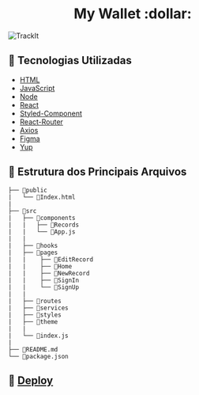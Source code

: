 <h1 align="center">My Wallet :dollar:</h1>


![TrackIt](https://user-images.githubusercontent.com/109693663/214236440-6ccc777b-8243-4663-b68e-924103b2439f.gif)



## :robot: Tecnologias Utilizadas

- [HTML](https://developer.mozilla.org/pt-BR/docs/Web/HTML)
- [JavaScript](https://developer.mozilla.org/pt-BR/docs/Web/JavaScript)
- [Node](https://nodejs.org/pt-br/)
- [React](https://pt-br.reactjs.org/)
- [Styled-Component](https://styled-components.com/)
- [React-Router](https://reactrouter.com/en/main)
- [Axios](https://axios-http.com/)
- [Figma](https://www.figma.com/)
- [Yup](https://github.com/jquense/yup)

## :file_folder: Estrutura dos Principais Arquivos

```
├── 📁public  
|   └── 📄Index.html
|
├── 📁src
|   ├── 📁components
|   |   ├── 📁Records
|   |   └── 📄App.js
|   |
|   ├── 📁hooks
|   ├── 📁pages
|   |    ├── 📁EditRecord
|   |    ├── 📁Home
|   |    ├── 📁NewRecord
|   |    ├── 📁SignIn
|   |    └── 📁SignUp
|   |    
|   ├── 📁routes
|   ├── 📁services
|   ├── 📁styles
|   ├── 📁theme
|   | 
|   └── 📄index.js
|
├── 📄README.md
└── 📄package.json

```

## :eyes: [Deploy](https://guilhiz-my-wallet.vercel.app/)
